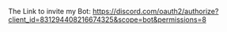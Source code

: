 The Link to invite my Bot: https://discord.com/oauth2/authorize?client_id=831294408216674325&scope=bot&permissions=8
